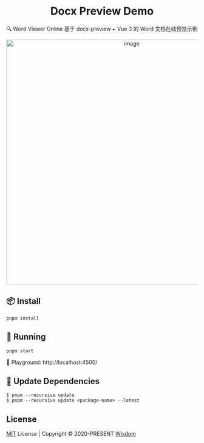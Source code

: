 <h1 align="center">
Docx Preview Demo
</h1>

<p align="center">
🔍 Word Viewer Online 基于 docx-preview + Vue 3 的 Word 文档在线预览示例
<p>

<p align="center">
  <img width="645" alt="image" src="https://user-images.githubusercontent.com/19891724/168625106-a0391f0e-3b65-413b-8398-d2691fcbb5a8.png">
</p>


## 📦 Install

```
pnpm install
```

## 🚀 Running

```
pnpm start
```

🎡 Playground: http://localhost:4500/


## 🤟 Update Dependencies

```
$ pnpm --recursive update
$ pnpm --recursive update <package-name> --latest
```

## License

[MIT](./LICENSE) License | Copyright © 2020-PRESENT [Wisdom](https://github.com/pdsuwwz)
